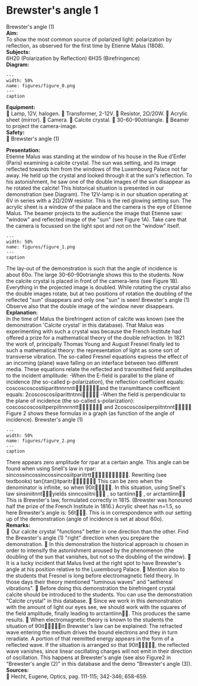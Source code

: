 # Brewster's angle  1  
 Brewster's angle (1)   
<b> Aim: </b>  
 To show the most common source of polarized light: polarization by reflection, as observed for the first time by Etienne Malus (1808).    
<b> Subjects: </b>  
 6H20 (Polarization by Reflection) 6H35 (Birefringence)   
<b> Diagram: </b>  
    
```{figure} figures/figure_0.png  
---  
width: 50%  
name: figures/figure_0.png  
---  
caption  
``` 
    
<b> Equipment: </b>  
  Lamp, 12V, halogen.  Transformer, 2-12V.  Resistor, 2Ω/20W.  Acrylic sheet (mirror).  Camera.  Calcite crystal.  30-60-90otriangle.  Beamer to project the camera-image.   
<b> Safety: </b>  
   Brewster's angle (1)
    
<b> Presentation: </b>  
 Etienne Malus was standing at the window of his house in the Rue d'Enfer (Paris) examining a calcite crystal. The sun was setting, and its image reflected towards him from the windows of the Luxembourg Palace not far away. He held up the crystal and looked through it at the sun's reflection. To his astonishment, he saw one of the double images of the sun disappear as he rotated the calcite! This historical situation is presented in our demonstration (see Diagram). The 12V-lamp is in our situation operating at 6V in series with a 2Ω/20W resistor. This is the red glowing setting sun. The acrylic sheet is a window of the palace and the camera is the eye of Etienne Malus. The beamer projects to the audience the image that Etienne saw: "window" and reflected image of the "sun" (see Figure 1A). Take care that the camera is focussed on the light spot and not on the “window” itself.     
```{figure} figures/figure_1.png  
---  
width: 50%  
name: figures/figure_1.png  
---  
caption  
``` 
 The lay-out of the demonstration is such that the angle of incidence is about 60o. The large 30-60-90otriangle shows this to the students. Now the calcite crystal is placed in front of the camera-lens (see Figure 1B). Everything in the projected image is doubled. While rotating the crystal also the double images rotate, but at two positions of rotation the doubling of the reflected "sun" disappears and only one "sun" is seen! Brewster's angle (1)  Observe also that the double image of the window never disappears.    
<b> Explanation: </b>  
 In the time of Malus the birefringent action of calcite was known (see the demonstration 'Calcite crystal' in this database). That Malus was experimenting with such a crystal was because the French Institute had offered a prize for a mathematical theory of the double refraction. In 1821 the work of, principally Thomas Young and August Fresnel finally led to such a mathematical theory: the representation of light as some sort of transverse vibration. The so-called Fresnel equations express the effect of an incoming (plane) wave falling on an interface between two different media. These equations relate the reflected and transmitted field amplitudes to the incident amplitude: -When the E-field is parallel to the plane of incidence (the so-called p-polarization), the reflection coefficient equals: coscoscoscostiiparittnnrnntiand the transmittance coefficient equals: 2coscoscosiiparittntnni -When the field is perpendicular to the plane of incidence (the so-called s-polarization): coscoscoscosiitperpiitnnrnntt and 2coscoscosiiperpiitntnnt Figure 2 shows these formulas in a graph (as function of the angle of incidence).   Brewster's angle (1)   
```{figure} figures/figure_2.png  
---  
width: 50%  
name: figures/figure_2.png  
---  
caption  
``` 
 There appears zero amplitude for rpar at a certain angle. This angle can be found when using Snell's law in rpar: sincossincossincossincosiitpariitrtt. Rewriting (see textbooks) tan()tan()itparitr This can be zero when the denominator is infinite, so when 90it. In this situation, using Snell's law sinsiniitnntyields sinncosiitni , so tantiinn , or arctantiinn This is Brewster's law, formulated correctly in 1815. (Brewster was honoured half the prize of the French Institute in 1816.)  Acrylic sheet has n=1.5, so here Brewster's angle is: 56t. This is in correspondence with our setting up of the demonstration (angle of incidence is set at about 60o).    
<b> Remarks: </b>  
  Our calcite crystal "functions" better in one direction than the other. Find the Brewster's angle (1)  "right" direction when you prepare the demonstration.  In this demonstration the historical approach is chosen in order to intensify the astonishment aroused by the phenomenon (the doubling of the sun that vanishes, but not so the doubling of the window).  It is a lucky incident that Malus lived at the right spot to have Brewster's angle at his position relative to the Luxembourg Palace.  Mention also to the students that Fresnel is long before electromagnetic field theory. In those days their theory mentioned "luminous waves" and "aethereal vibrations".  Before doing this demonstration the birefringent crystal calcite should be introduced to the students. You can use the demonstration "Calcite crystal" in this database.  Since we work in this demonstration with the amount of light our eyes see, we should work with the squares of the field amplitude, finally leading to arctantiinn. This produces the same results.  When electromagnetic theory is known to the students the situation of 90itin Brewster's law can be explained: The refracted wave entering the medium drives the bound electrons and they in turn reradiate. A portion of that reemitted energy appears in the form of a reflected wave. If the situation is arranged so that 90it, the reflected wave vanishes, since linear oscillating charges will not emit in their direction of oscillation. This happens at Brewster's angle (see also Figure2 in "Brewster's angle (2)" in this database and the demo "Brewster's angle (3)).   
<b> Sources: </b>  
  Hecht, Eugene, Optics, pag. 111-115; 342-346; 658-659.  